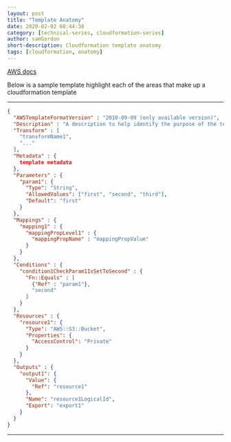 ```yaml
---
layout: post
title: "Template Anatomy"
date: 2020-02-02 08:44:38
category: [technical-series, cloudformation-series]
author: samGordon
short-description: Cloudformation template anatomy
tags: [cloudformation, anatomy]
---
```


[AWS docs](https://docs.aws.amazon.com/AWSCloudFormation/latest/UserGuide/template-anatomy.html)

Below is a sample template highlight each of the areas that make up a cloudformation template

---

```json
{
  "AWSTemplateFormatVersion" : "2010-09-09 (only available version)",
  "Description" : "A description to help identify the purpose of the template",
  "Transform" : [
    "transformName1",
    "..."
  ],
  "Metadata" : {
    template metadata
  },
  "Parameters" : {
    "param1": {
      "Type": "String",
      "AllowedValues": ["first", "second", "third"],
      "Default": "first"
    }
  },
  "Mappings" : {
    "mapping1" : {
      "mappingPropLevel1" : {
        "mappingPropName" : "mappingPropValue"
      }
    }
  },
  "Conditions" : {
    "condition1CheckParam1IsSetToSecond" : {
      "Fn::Equals" : [
        {"Ref" : "param1"},
        "second"
      ]
    }
  },
  "Resources" : {
    "resource1": {
      "Type": "AWS::S3::Bucket",
      "Properties": {
        "AccessControl": "Private"
      }
    }
  },
  "Outputs" : {
    "output1": {
      "Value": {
        "Ref": "resource1"
      },
      "Name": "resource1LogicalId",
      "Export": "export1"
    }
  }
}
```

---
